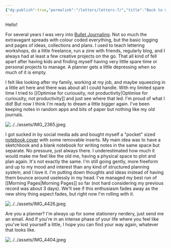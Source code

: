 ```yaml
---
{"dg-publish":true,"permalink":"/letters/letters-7/","title":"Back to making big plans","tags":["letters"],"noteIcon":""}
---
```


Hello! 

For several years I was very into [Bullet Journaling](https://bulletjournal.com/). Not so much the extravagant spreads with colour coded everything, but the basic logging and pages of ideas, collections and plans. I used to teach lettering workshops, do a little freelance, run a zine with friends, regularly blog, and I always had at least a few creative projects on the go. That all kind of fell apart after having kids and finding myself having very little spare time or personal projects to manage. A planner gets a little depressing when so much of it is empty. 

I felt like looking after my family, working at my job, and maybe squeezing in a little art here and there was about all I could handle. With my limited spare time I tried to [[Optimise for curiousity, not productivity\|Optimise for curiousity, not productivity]] and just see where that led. I'm proud of what I did! But now I think I'm ready to dream a little bigger again. I've been keeping notes in random apps and bits of paper but nothing like my old journals.

![../../assets/IMG_2365.jpeg](/img/user/assets/IMG_2365.jpeg)

I got sucked in by social media ads and bought myself a "pocket" sized [notebook cover](https://www.paper-republic.com/products/grand-voyageur-leather-journal?variant=46708728660309) with some removable inserts. My main idea was to have a sketchbook and a blank notebook for writing notes in the same space but separate. No pressure, just always there. I underestimated how much it would make me feel like the old me, having a physical space to plot and plan again. It's not exactly the same. I'm still going gently, more freeform and up to my mood and interest than any kind of structured planning system, and I love it. I'm putting down thoughts and ideas instead of having them bounce around uselessly in my head. I've managed my best run of [[Morning Pages\|Morning Pages]] so far (not hard considering my previous record was about 3 days). We'll see if this enthusiasm fades away as the new shiny thing aspect fades, but right now I'm rolling with it. 

![../../assets/IMG_4426.jpeg](/img/user/assets/IMG_4426.jpeg)

Are you a planner? I'm always up for some stationery nerdery, just send me an email. And if you're in an intense phase of your life where you feel like you've lost yourself a little, I hope you can find your way again, whatever that looks like.

![../../assets/IMG_4404.jpeg](/img/user/assets/IMG_4404.jpeg)
